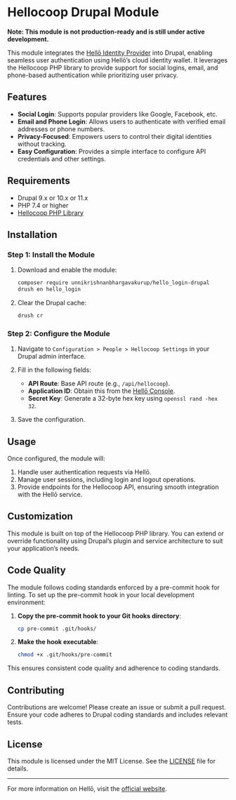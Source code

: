 # Hellocoop Drupal Module

**Note: This module is not production-ready and is still under active development.**

This module integrates the [Hellō Identity Provider](https://www.hello.coop/) into Drupal, enabling seamless user authentication using Hellō’s cloud identity wallet. It leverages the Hellocoop PHP library to provide support for social logins, email, and phone-based authentication while prioritizing user privacy.

## Features
- **Social Login**: Supports popular providers like Google, Facebook, etc.
- **Email and Phone Login**: Allows users to authenticate with verified email addresses or phone numbers.
- **Privacy-Focused**: Empowers users to control their digital identities without tracking.
- **Easy Configuration**: Provides a simple interface to configure API credentials and other settings.

## Requirements
- Drupal 9.x or 10.x or 11.x
- PHP 7.4 or higher
- [Hellocoop PHP Library](https://github.com/UnnikrishnanBhargavakurup/hello_login)

## Installation

### Step 1: Install the Module
1. Download and enable the module:
   ```bash
   composer require unnikrishnanbhargavakurup/hello_login-drupal
   drush en hello_login
   ```

2. Clear the Drupal cache:
   ```bash
   drush cr
   ```

### Step 2: Configure the Module
1. Navigate to `Configuration > People > Hellocoop Settings` in your Drupal admin interface.
2. Fill in the following fields:
   - **API Route**: Base API route (e.g., `/api/hellocoop`).
   - **Application ID**: Obtain this from the [Hellō Console](https://console.hello.coop/).
   - **Secret Key**: Generate a 32-byte hex key using `openssl rand -hex 32`.

3. Save the configuration.

## Usage

Once configured, the module will:
1. Handle user authentication requests via Hellō.
2. Manage user sessions, including login and logout operations.
3. Provide endpoints for the Hellocoop API, ensuring smooth integration with the Hellō service.

## Customization
This module is built on top of the Hellocoop PHP library. You can extend or override functionality using Drupal’s plugin and service architecture to suit your application’s needs.

## Code Quality
The module follows coding standards enforced by a pre-commit hook for linting. To set up the pre-commit hook in your local development environment:

1. **Copy the pre-commit hook to your Git hooks directory**:
   ```bash
   cp pre-commit .git/hooks/
   ```

2. **Make the hook executable**:
   ```bash
   chmod +x .git/hooks/pre-commit
   ```

This ensures consistent code quality and adherence to coding standards.

## Contributing
Contributions are welcome! Please create an issue or submit a pull request. Ensure your code adheres to Drupal coding standards and includes relevant tests.

## License
This module is licensed under the MIT License. See the [LICENSE](../LICENSE) file for details.

---
For more information on Hellō, visit the [official website](https://www.hello.coop/).

